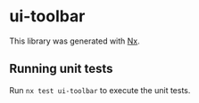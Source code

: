 # ui-toolbar

This library was generated with [Nx](https://nx.dev).

## Running unit tests

Run `nx test ui-toolbar` to execute the unit tests.
